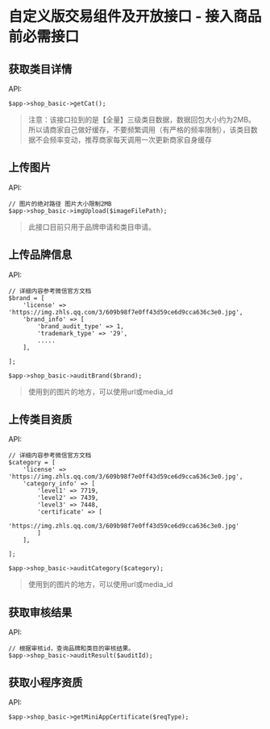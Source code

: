 # 自定义版交易组件及开放接口 - 接入商品前必需接口 

## 获取类目详情

API:

```
$app->shop_basic->getCat();
```

> 注意：该接口拉到的是【全量】三级类目数据，数据回包大小约为2MB。所以请商家自己做好缓存，不要频繁调用（有严格的频率限制），该类目数据不会频率变动，推荐商家每天调用一次更新商家自身缓存


## 上传图片

API:

```
// 图片的绝对路径 图片大小限制2MB
$app->shop_basic->imgUpload($imageFilePath);
```

> 此接口目前只用于品牌申请和类目申请。


## 上传品牌信息

API:

```
// 详细内容参考微信官方文档
$brand = [
    'license' => 'https://img.zhls.qq.com/3/609b98f7e0ff43d59ce6d9cca636c3e0.jpg',
    'brand_info' => [
        'brand_audit_type' => 1,
        'trademark_type' => '29',
        .....
    ],

];

$app->shop_basic->auditBrand($brand);
```

> 使用到的图片的地方，可以使用url或media_id


## 上传类目资质

API:

```
// 详细内容参考微信官方文档
$category = [
    'license' => 'https://img.zhls.qq.com/3/609b98f7e0ff43d59ce6d9cca636c3e0.jpg',
    'category_info' => [
        'level1' => 7719,
        'level2' => 7439,
        'level3' => 7448,
        'certificate' => [
            'https://img.zhls.qq.com/3/609b98f7e0ff43d59ce6d9cca636c3e0.jpg'
        ]
    ],

];

$app->shop_basic->auditCategory($category);
```

> 使用到的图片的地方，可以使用url或media_id


## 获取审核结果

API:

```
// 根据审核id，查询品牌和类目的审核结果。
$app->shop_basic->auditResult($auditId);
```


## 获取小程序资质

API:

```
$app->shop_basic->getMiniAppCertificate($reqType);
```
